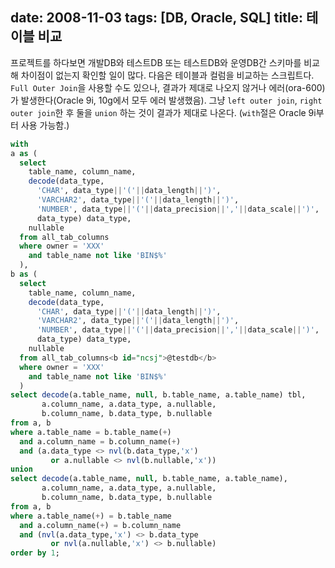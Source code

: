 date: 2008-11-03
tags: [DB, Oracle, SQL]
title: 테이블 비교
---
프로젝트를 하다보면 개발DB와 테스트DB 또는 테스트DB와 운영DB간 스키마를 비교해 차이점이 없는지 확인할 일이 많다. 다음은 테이블과 컬럼을 비교하는 스크립트다.<!--more--> `Full Outer Join`을 사용할 수도 있으나, 결과가 제대로 나오지 않거나 에러(ora-600)가 발생한다(Oracle 9i, 10g에서 모두 에러 발생했음). 그냥 `left outer join`, `right outer join`한 후 둘을 `union` 하는 것이 결과가 제대로 나온다. (`with`절은 Oracle 9i부터 사용 가능함.)

```sql
with
a as (
  select
    table_name, column_name,
    decode(data_type,
      'CHAR', data_type||'('||data_length||')',
      'VARCHAR2', data_type||'('||data_length||')',
      'NUMBER', data_type||'('||data_precision||','||data_scale||')',
      data_type) data_type,
    nullable
  from all_tab_columns
  where owner = 'XXX'
    and table_name not like 'BIN$%'
  ),
b as (
  select
    table_name, column_name,
    decode(data_type,
      'CHAR', data_type||'('||data_length||')',
      'VARCHAR2', data_type||'('||data_length||')',
      'NUMBER', data_type||'('||data_precision||','||data_scale||')',
      data_type) data_type,
    nullable
  from all_tab_columns<b id="ncsj">@testdb</b>
  where owner = 'XXX'
    and table_name not like 'BIN$%'
  )
select decode(a.table_name, null, b.table_name, a.table_name) tbl,
       a.column_name, a.data_type, a.nullable,
       b.column_name, b.data_type, b.nullable
from a, b
where a.table_name = b.table_name(+)
  and a.column_name = b.column_name(+)
  and (a.data_type <> nvl(b.data_type,'x')
         or a.nullable <> nvl(b.nullable,'x'))
union
select decode(a.table_name, null, b.table_name, a.table_name),
       a.column_name, a.data_type, a.nullable,
       b.column_name, b.data_type, b.nullable
from a, b
where a.table_name(+) = b.table_name
  and a.column_name(+) = b.column_name
  and (nvl(a.data_type,'x') <> b.data_type
         or nvl(a.nullable,'x') <> b.nullable)
order by 1;
```
